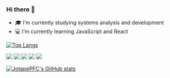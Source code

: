 ### Hi there 👋

- 🎓 I’m currently studying systems analysis and development
- 💻 I’m currently learning JavaScript and React

[![Top Langs](https://github-readme-stats.vercel.app/api/top-langs/?username=JotapePFC)](https://github.com/JotapePFC/github-readme-stats)

<img src ="https://img.shields.io/badge/HTML5-E34F26?style=for-the-badge&logo=html5&logoColor=white"> <img src ="https://img.shields.io/badge/CSS3-1572B6?style=for-the-badge&logo=css3&logoColor=white"> <img src ="https://img.shields.io/badge/Sass-CC6699?style=for-the-badge&logo=sass&logoColor=white"> <img src ="https://img.shields.io/badge/JavaScript-323330?style=for-the-badge&logo=javascript&logoColor=F7DF1E"> <img src ="https://img.shields.io/badge/React-20232A?style=for-the-badge&logo=react&logoColor=61DAFB">

[![JotapePFC's GitHub stats](https://github-readme-stats.vercel.app/api?username=JotapePFC)](https://github.com/JotapePFC/github-readme-stats)   





